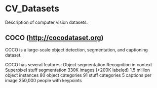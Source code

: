 # CV_Datasets
Description of computer vision datasets.

## COCO (http://cocodataset.org)

  COCO is a large-scale object detection, segmentation, and captioning dataset.
  
  COCO has several features:
	Object segmentation
	Recognition in context
	Superpixel stuff segmentation
	330K images (>200K labeled)
	1.5 million object instances
	80 object categories
	91 stuff categories
	5 captions per image
	250,000 people with keypoints
